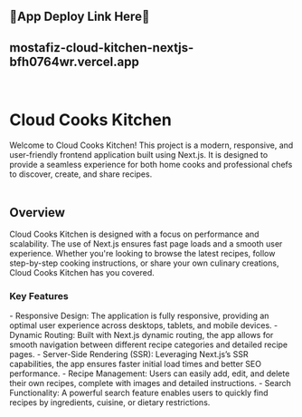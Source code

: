<h2>🌼App Deploy Link Here🌼 </h2>
<h2>mostafiz-cloud-kitchen-nextjs-bfh0764wr.vercel.app</h2> </br>

<h1>Cloud Cooks Kitchen</h1>
Welcome to Cloud Cooks Kitchen! This project is a modern, responsive, and user-friendly frontend application built using Next.js. It is designed to provide a seamless experience for both home cooks and professional chefs to discover, create, and share recipes.</br> </br>

<h2>Overview</h2>
Cloud Cooks Kitchen is designed with a focus on performance and scalability. The use of Next.js ensures fast page loads and a smooth user experience. Whether you're looking to browse the latest recipes, follow step-by-step cooking instructions, or share your own culinary creations, Cloud Cooks Kitchen has you covered.

<h3>Key Features</h3>
- Responsive Design: The application is fully responsive, providing an optimal user experience across desktops, tablets, and mobile devices.
- Dynamic Routing: Built with Next.js dynamic routing, the app allows for smooth navigation between different recipe categories and detailed recipe pages.
- Server-Side Rendering (SSR): Leveraging Next.js’s SSR capabilities, the app ensures faster initial load times and better SEO performance.
- Recipe Management: Users can easily add, edit, and delete their own recipes, complete with images and detailed instructions.
- Search Functionality: A powerful search feature enables users to quickly find recipes by ingredients, cuisine, or dietary restrictions.

